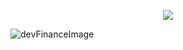 <p align='center'> <img src='https://github.com/rocketseat-education/maratona-discover-01/blob/main/.github/logo.svg'> </p>

![devFinanceImage](https://github.com/rocketseat-education/maratona-discover-01/blob/main/.github/devfinances.png)
